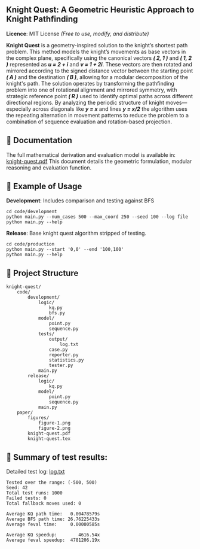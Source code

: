 ## Knight Quest: A Geometric Heuristic Approach to Knight Pathfinding
**Licence**: MIT License _(Free to use, modify, and distribute)_ 

**Knight Quest** is a geometry-inspired solution to the knight’s shortest path problem. This method models the knight’s movements as base vectors in the complex plane,
specifically using the canonical vectors **_( 2, 1 )_** and **_( 1, 2 )_** represented as **_u = 2 + i_** and **_v = 1 + 2i_**. These vectors are then rotated and mirrored 
according to the signed distance vector between the starting point **_( A )_** and the destination **_( B )_**, allowing for a modular decomposition of the knight's path. 
The solution operates by transforming the pathfinding problem into one of rotational alignment and mirrored symmetry, with strategic reference point **_( R )_** used to 
identify optimal paths across different directional regions. By analyzing the periodic structure of knight moves—especially across diagonals like **_y = x_** and lines 
**_y = x/2_** the algorithm uses the repeating alternation in movement patterns to reduce the problem to a combination of sequence evaluation and rotation-based projection. 

## 📘 Documentation
The full mathematical derivation and evaluation model is available in: [knight-quest.pdf](paper/knight-quest.pdf)
This document details the geometric formulation, modular reasoning and evaluation function.

## 🚀 Example of Usage
**Development**: Includes comparison and testing against BFS
```
cd code/development 
python main.py --num_cases 500 --max_coord 250 --seed 100 --log file
python main.py --help
```
**Release**: Base knight quest algorithm stripped of testing.
```
cd code/production 
python main.py --start '0,0' --end '100,100'
python main.py --help
```

## 📂 Project Structure
```
knight-quest/
    code/
        development/
            logic/
                kq.py
                bfs.py
            model/
                point.py
                sequence.py
            tests/
                output/
                    log.txt
                case.py
                reporter.py
                statistics.py
                tester.py
            main.py
        release/
            logic/
                kq.py
            model/
                point.py
                sequence.py
            main.py
    paper/
        figures/
            figure-1.png
            figure-2.png
        knight-quest.pdf
        knight-quest.tex
```

## 🧾 Summary of test results:
Detailed test log: [log.txt](code/development/tests/output/log.txt)
```
Tested over the range: (-500, 500)
Seed: 42
Total test runs: 1000
Failed tests: 0
Total fallback moves used: 0

Average KQ path time:   0.00478579s
Average BFS path time: 26.76225433s
Average feval time:     0.00000585s

Average KQ speedup:        4616.54x
Average feval speedup:  4781206.19x
```
